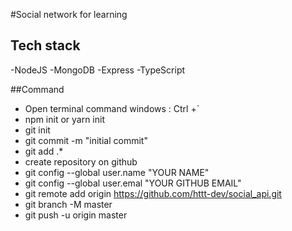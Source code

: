 #Social network for learning

## Tech stack

-NodeJS
-MongoDB
-Express
-TypeScript

##Command

- Open terminal command windows : Ctrl +`
- npm init or yarn init
- git init
- git commit -m "initial commit"
- git add .\*
- create repository on github
- git config --global user.name "YOUR NAME"
- git config --global user.emal "YOUR GITHUB EMAIL"
- git remote add origin https://github.com/httt-dev/social_api.git
- git branch -M master
- git push -u origin master
